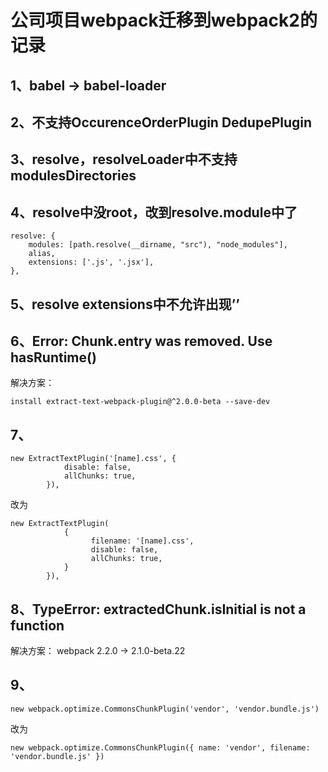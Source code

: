 # 公司项目webpack迁移到webpack2的记录
## 1、babel -> babel-loader
## 2、不支持OccurenceOrderPlugin DedupePlugin
## 3、resolve，resolveLoader中不支持modulesDirectories
## 4、resolve中没root，改到resolve.module中了

```
resolve: {
    modules: [path.resolve(__dirname, "src"), "node_modules"],
    alias,
    extensions: ['.js', '.jsx'],
},
```
## 5、resolve extensions中不允许出现’’
## 6、Error: Chunk.entry was removed. Use hasRuntime()
解决方案：

```
install extract-text-webpack-plugin@^2.0.0-beta --save-dev
```
## 7、
```
new ExtractTextPlugin('[name].css', {
            disable: false,
            allChunks: true,
        }),

```
改为

```
new ExtractTextPlugin(
            {
                  filename: '[name].css',
                  disable: false,
                  allChunks: true,
            }
        }),
```
## 8、TypeError: extractedChunk.isInitial is not a function
解决方案：
webpack 2.2.0 -> 2.1.0-beta.22
## 9、
```
new webpack.optimize.CommonsChunkPlugin('vendor', 'vendor.bundle.js')
```
改为

```
new webpack.optimize.CommonsChunkPlugin({ name: 'vendor', filename: 'vendor.bundle.js' })
```